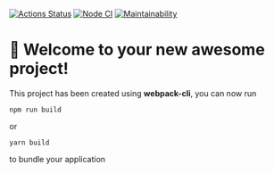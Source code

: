 [![Actions Status](https://github.com/onlydisco/frontend-project-11/workflows/hexlet-check/badge.svg)](https://github.com/onlydisco/frontend-project-11/actions)
[![Node CI](https://github.com/onlydisco/frontend-project-11/actions/workflows/nodejs.yml/badge.svg)](https://github.com/onlydisco/frontend-project-11/actions/workflows/nodejs.yml)
[![Maintainability](https://api.codeclimate.com/v1/badges/558c666645bc95ee2dee/maintainability)](https://codeclimate.com/github/onlydisco/frontend-project-11/maintainability)

# 🚀 Welcome to your new awesome project!

This project has been created using **webpack-cli**, you can now run

```
npm run build
```

or

```
yarn build
```

to bundle your application
